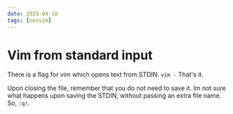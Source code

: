 ```yaml
---
date: 2025-04-10
tags: [neovim]
---
```


# Vim from standard input

There is a flag for vim which opens text from STDIN.
`vim -` 
That's it. 

Upon closing the file, remember that you do not need to save it. 
Im not sure what happens upon saving the STDIN, without passing an extra file name.
So, `:q!`.
